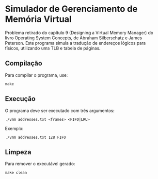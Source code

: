# Simulador de Gerenciamento de Memória Virtual

Problema retirado do capítulo 9 (Designing a Virtual Memory Manager) do livro Operating System Concepts, de Abraham Silberschatz e James Peterson. Este programa simula a tradução de endereços lógicos para físicos, utilizando uma TLB e tabela de páginas. 

## Compilação

Para compilar o programa, use:

```
make
```

## Execução

O programa deve ser executado com três argumentos:

```
./vmm addresses.txt <frames> <FIFO|LRU>
```

Exemplo:

```
./vmm addresses.txt 128 FIFO
```

## Limpeza

Para remover o executável gerado:

```
make clean
```
